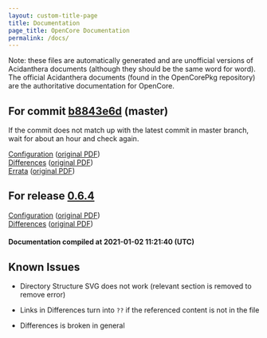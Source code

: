 ```yaml
---
layout: custom-title-page
title: Documentation
page_title: OpenCore Documentation
permalink: /docs/
---
```

Note: these files are automatically generated and are unofficial versions of Acidanthera documents (although they should be the same word for word). The official Acidanthera documents (found in the OpenCorePkg repository) are the authoritative documentation for OpenCore.

## For commit [b8843e6d](https://github.com/acidanthera/OpenCorePkg/tree/b8843e6dcd0bcd27b69f3ffd437a8a0fd0b7c2d1) (master)

If the commit does not match up with the latest commit in master branch, wait for about an hour and check again.

[Configuration](latest/Configuration.html) ([original PDF](https://github.com/acidanthera/OpenCorePkg/blob/b8843e6dcd0bcd27b69f3ffd437a8a0fd0b7c2d1/Docs/Configuration.pdf))
<br>
[Differences](latest/Differences.html) ([original PDF](https://github.com/acidanthera/OpenCorePkg/blob/b8843e6dcd0bcd27b69f3ffd437a8a0fd0b7c2d1/Docs/Differences/Differences.pdf))
<br>
[Errata](latest/Errata.html) ([original PDF](https://github.com/acidanthera/OpenCorePkg/blob/b8843e6dcd0bcd27b69f3ffd437a8a0fd0b7c2d1/Docs/Errata/Errata.pdf))

## For release [0.6.4](https://github.com/acidanthera/OpenCorePkg/tree/0.6.4)

[Configuration](release/Configuration.html) ([original PDF](https://github.com/acidanthera/OpenCorePkg/blob/0.6.4/Docs/Configuration.pdf))
<br>
[Differences](release/Differences.html) ([original PDF](https://github.com/acidanthera/OpenCorePkg/blob/0.6.4/Docs/Differences/Differences.pdf))

#### Documentation compiled at 2021-01-02 11:21:40 (UTC)

## Known Issues

* Directory Structure SVG does not work (relevant section is removed to remove error)

* Links in Differences turn into `??` if the referenced content is not in the file

* Differences is broken in general
